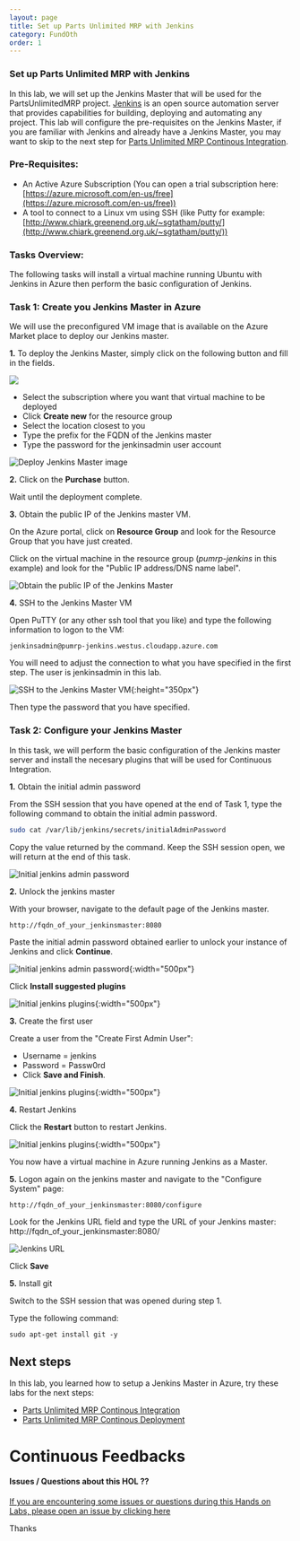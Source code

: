 ```yaml
---
layout: page
title: Set up Parts Unlimited MRP with Jenkins
category: FundOth
order: 1
---
```


### Set up Parts Unlimited MRP with Jenkins ###

In this lab, we will set up the Jenkins Master that will be used for the PartsUnlimitedMRP project. [Jenkins](https://jenkins.io/) is an open source automation server that provides capabilities for building, deploying and automating any project. This lab will configure the pre-requisites on the Jenkins Master, if you are familiar with Jenkins and already have a Jenkins Master, you may want to skip to the next step for [Parts Unlimited MRP Continous Integration](https://github.com/Microsoft/PartsUnlimitedMRP/tree/master/docs/HOL_Continuous-Integration).


### Pre-Requisites: ###

- An Active Azure Subscription (You can open a trial subscription here: [https://azure.microsoft.com/en-us/free](https://azure.microsoft.com/en-us/free))
- A tool to connect to a Linux vm using SSH (like Putty for example: [http://www.chiark.greenend.org.uk/~sgtatham/putty/](http://www.chiark.greenend.org.uk/~sgtatham/putty/)) 


### Tasks Overview:
The following tasks will install a virtual machine running Ubuntu with Jenkins in Azure then perform the basic configuration of Jenkins.

### Task 1: Create you Jenkins Master in Azure 
We will use the preconfigured VM image that is available on the Azure Market place to deploy our Jenkins master.

**1.** To deploy the Jenkins Master, simply click on the following button and fill in the fields.

<a href="https://portal.azure.com/#create/Microsoft.Template/uri/https%3A%2F%2Fraw.githubusercontent.com%2Fdcaro%2FPartsUnlimitedMRP%2Fmaster%2Fdocs%2Fassets%2Fjenkins%2Fenv%2FJenkinsMaster.json" target="_blank">
        <img src="http://azuredeploy.net/deploybutton.png"/>
</a>

* Select the subscription where you want that virtual machine to be deployed
* Click **Create new** for the resource group
* Select the location closest to you
* Type the prefix for the FQDN of the Jenkins master
* Type the password for the jenkinsadmin user account 

![Deploy Jenkins Master image](<../assets/jenkins/jenkins_master_deploy.png>)

**2.** Click on the **Purchase** button.

Wait until the deployment complete. 


**3.** Obtain the public IP of the Jenkins master VM. 

On the Azure portal, click on **Resource Group** and look for the Resource Group that you have just created.

Click on the virtual machine in the resource group (_pumrp-jenkins_ in this example) and look for the "Public IP address/DNS name label".

![Obtain the public IP of the Jenkins Master](../assets/jenkins/jenkinsmaster_ip.png)

**4.** SSH to the Jenkins Master VM

Open PuTTY (or any other ssh tool that you like) and type the following information to logon to the VM:
```
jenkinsadmin@pumrp-jenkins.westus.cloudapp.azure.com
```
You will need to adjust the connection to what you have specified in the first step.
The user is jenkinsadmin in this lab. 

![SSH to the Jenkins Master VM](<../assets/jenkins/putty_to_jenkinsmaster.png>){:height="350px"}

Then type the password that you have specified.

### Task 2: Configure your Jenkins Master
In this task, we will perform the basic configuration of the Jenkins master server and install the necesary plugins that will be used for Continuous Integration.

**1.** Obtain the initial admin password

From the SSH session that you have opened at the end of Task 1, type the following command to obtain the initial admin password.

``` bash
sudo cat /var/lib/jenkins/secrets/initialAdminPassword
```

Copy the value returned by the command.
Keep the SSH session open, we will return at the end of this task.

![Initial jenkins admin password](<../assets/jenkins/initial_jenkins_password.png>) 

**2.** Unlock the jenkins master

With your browser, navigate to the default page of the Jenkins master. 

```
http://fqdn_of_your_jenkinsmaster:8080
```

Paste the initial admin password obtained earlier to unlock your instance of Jenkins and click **Continue**.

![Initial jenkins admin password](<../assets/jenkins/initial_jenkins_unlock.png>){:width="500px"}

Click **Install suggested plugins** 

![Initial jenkins plugins](<../assets/jenkins/initial_jenkins_plugins.png>){:width="500px"}

**3.** Create the first user 

Create a user from the "Create First Admin User": 
* Username = jenkins
* Password = Passw0rd
* Click **Save and Finish**. 

![Initial jenkins plugins](<../assets/jenkins/first_jenkins_user.png>){:width="500px"}

**4.** Restart Jenkins

Click the **Restart** button to restart Jenkins. 

![Initial jenkins plugins](<../assets/jenkins/restart_jenkins.png>){:width="500px"}

You now have a virtual machine in Azure running Jenkins as a Master.

**5.** Logon again on the jenkins master and navigate to the "Configure System" page:

```
http://fqdn_of_your_jenkinsmaster:8080/configure
```
Look for the Jenkins URL field and type the URL of your Jenkins master: http://fqdn_of_your_jenkinsmaster:8080/

![Jenkins URL](<../assets/jenkins/jenkins_url.png>)

Click **Save** 

**5.** Install git

Switch to the SSH session that was opened during step 1.

Type the following command:
```
sudo apt-get install git -y
```


Next steps
----------

In this lab, you learned how to setup a Jenkins Master in Azure, try these labs for the next steps: 

- [Parts Unlimited MRP Continous Integration](https://microsoft.github.io/PartsUnlimitedMRP/fundoth/fund-11-Oth-CI.html)
- [Parts Unlimited MRP Continous Deployment](https://microsoft.github.io/PartsUnlimitedMRP/fundoth/fund-12-Oth-CD.html)

# Continuous Feedbacks

#### Issues / Questions about this HOL ??

[If you are encountering some issues or questions during this Hands on Labs, please open an issue by clicking here](https://github.com/Microsoft/PartsUnlimitedMRP/issues)

Thanks
